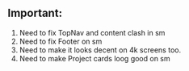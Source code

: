 ## Important:

1. Need to fix TopNav and content clash in sm
2. Need to fix Footer on sm
3. Need to make it looks decent on 4k screens too.
4. Need to make Project cards loog good on sm
